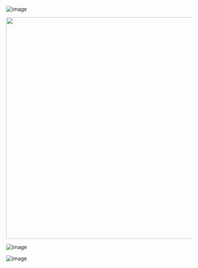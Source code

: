 ![image](https://user-images.githubusercontent.com/22312764/133931285-668271e3-1c3f-4db1-936c-6459768c4768.png)

<img src= "https://user-images.githubusercontent.com/22312764/133931403-c33f0e36-868a-4fb4-a82b-f8ebb6744a4c.png" width = "600">

![image](https://user-images.githubusercontent.com/22312764/133931660-3232e44a-8a41-4319-a3d6-b34a2831c337.png)

![image](https://user-images.githubusercontent.com/22312764/133931791-dda20dd7-d6ce-4297-8703-7facb9725f4f.png)




